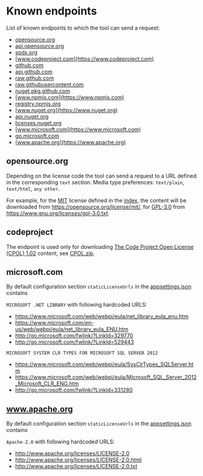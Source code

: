 Known endpoints
===============

List of known endpoints to which the tool can send a request:

- [opensource.org](https://opensource.org)
- [api.opensource.org](https://api.opensource.org)
- [spdx.org](https://spdx.org)
- [www.codeproject.com](https://www.codeproject.com)
- [github.com](https://github.com)
- [api.github.com](https://api.github.com)
- [raw.github.com](https://raw.github.com)
- [raw.githubusercontent.com](https://raw.githubusercontent.com)
- [nuget.pkg.github.com](https://nuget.pkg.github.com)
- [www.npmjs.com](https://www.npmjs.com)
- [registry.npmjs.org](https://registry.npmjs.org)
- [www.nuget.org](https://www.nuget.org)
- [api.nuget.org](https://api.nuget.org)
- [licenses.nuget.org](https://licenses.nuget.org)
- [www.microsoft.com](https://www.microsoft.com)
- [go.microsoft.com](https://go.microsoft.com)
- [www.apache.org](https://www.apache.org)

opensource.org
--------------

Depending on the license code the tool can send a request to a URL defined in the corresponding `text` section. Media type preferences: `text/plain`, `text/html`, `any other`.

For example, for the [MIT](https://api.opensource.org/license/MIT) license defined in the [index](https://api.opensource.org/licenses), the content will be downloaded from https://opensource.org/license/mit/, for [GPL-3.0](https://api.opensource.org/license/GPL-3.0) from https://www.gnu.org/licenses/gpl-3.0.txt.

codeproject
-----------

The endpoint is used only for downloading [The Code Project Open License (CPOL) 1.02](https://www.codeproject.com/info/cpol10.aspx) content, see [CPOL.zip](https://www.codeproject.com/info/CPOL.zip).

microsoft.com
-------------

By default configuration section `staticLicenseUrls` in the [appsettings.json](../ThirdPartyLibraries/configuration/appsettings.json) contains

`MICROSOFT .NET LIBRARY` with following hardcoded URLS:
- https://www.microsoft.com/web/webpi/eula/net_library_eula_enu.htm
- https://www.microsoft.com/en-us/web/webpi/eula/net_library_eula_ENU.htm
- http://go.microsoft.com/fwlink/?LinkId=329770
- http://go.microsoft.com/fwlink/?LinkId=529443

`MICROSOFT SYSTEM CLR TYPES FOR MICROSOFT SQL SERVER 2012`
- https://www.microsoft.com/web/webpi/eula/SysClrTypes_SQLServer.htm
- https://www.microsoft.com/web/webpi/eula/Microsoft_SQL_Server_2012_Microsoft_CLR_ENG.htm
- http://go.microsoft.com/fwlink/?LinkId=331280
  
www.apache.org
--------------

By default configuration section `staticLicenseUrls` in the [appsettings.json](../ThirdPartyLibraries/configuration/appsettings.json) contains

`Apache-2.0` with following hardcoded URLS:
- http://www.apache.org/licenses/LICENSE-2.0
- http://www.apache.org/licenses/LICENSE-2.0.html
- http://www.apache.org/licenses/LICENSE-2.0.txt